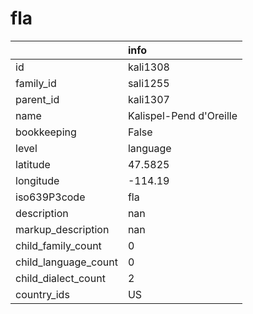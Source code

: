 # fla
|                      | info                    |
|:---------------------|:------------------------|
| id                   | kali1308                |
| family_id            | sali1255                |
| parent_id            | kali1307                |
| name                 | Kalispel-Pend d'Oreille |
| bookkeeping          | False                   |
| level                | language                |
| latitude             | 47.5825                 |
| longitude            | -114.19                 |
| iso639P3code         | fla                     |
| description          | nan                     |
| markup_description   | nan                     |
| child_family_count   | 0                       |
| child_language_count | 0                       |
| child_dialect_count  | 2                       |
| country_ids          | US                      |